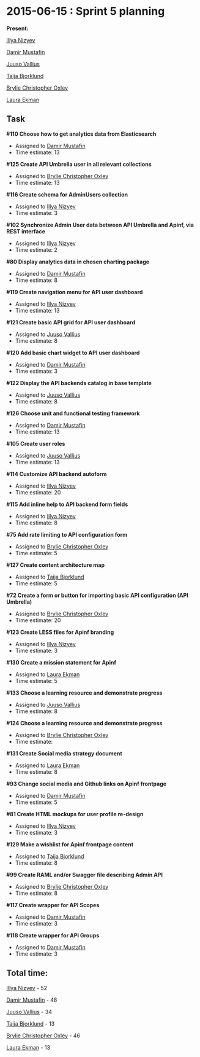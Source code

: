 # 2015-06-15 : Sprint 5 planning

**Present:**

[Illya Nizyev](https://apinf.hackpad.com/ep/profile/w4lbdyiXvgi)

[Damir Mustafin](https://apinf.hackpad.com/ep/profile/mBLmVlL59Yq)

[Juuso Vallius](https://apinf.hackpad.com/ep/profile/tPN01rySCnJ)

[Taija Bjorklund](https://apinf.hackpad.com/ep/profile/qMJYdtOf8Ww)

[Brylie Christopher Oxley](https://www.openhub.net/accounts/brylie)

[Laura Ekman](/ep/profile/Gdh9g3Hy7P6)

## Task

**#110 Choose how to get analytics data from Elasticsearch**

*   Assigned to [Damir Mustafin](/ep/profile/mBLmVlL59Yq)
*   Time estimate: 13

**#125 Create API Umbrella user in all relevant collections**

*   Assigned to [Brylie Christopher Oxley](https://www.openhub.net/accounts/brylie)
*   Time estimate: 13

**#116 Create schema for AdminUsers collection**

*   Assigned to [Illya Nizyev](/ep/profile/w4lbdyiXvgi)
*   Time estimate: 3

**#102 Synchronize Admin User data between API Umbrella and Apinf, via REST interface**

*   Assigned to [Illya Nizyev](/ep/profile/w4lbdyiXvgi)
*   Time estimate: 2

**#80 Display analytics data in chosen charting package**

*   Assigned to [Damir Mustafin](/ep/profile/mBLmVlL59Yq)
*   Time estimate: 8

**#119 Create navigation menu for API user dashboard**

*   Assigned to [Illya Nizyev](/ep/profile/w4lbdyiXvgi)
*   Time estimate: 13

**#121 Create basic API grid for API user dashboard**

*   Assigned to [Juuso Vallius](/ep/profile/tPN01rySCnJ)
*   Time estimate: 8

**#120 Add basic chart widget to API user dashboard**

*   Assigned to [Damir Mustafin](/ep/profile/mBLmVlL59Yq)
*   Time estimate: 3

**#122 Display the API backends catalog in base template**

*   Assigned to [Juuso Vallius](/ep/profile/tPN01rySCnJ)
*   Time estimate: 8

**#126 Choose unit and functional testing framework**

*   Assigned to [Damir Mustafin](/ep/profile/mBLmVlL59Yq)
*   Time estimate: 13

**#105 Create user roles**

*   Assigned to [Juuso Vallius](/ep/profile/tPN01rySCnJ)
*   Time estimate: 13

**#114 Customize API backend autoform**

*   Assigned to [Illya Nizyev](/ep/profile/w4lbdyiXvgi)
*   Time estimate: 20

**#115 Add inline help to API backend form fields**

*   Assigned to [Illya Nizyev](/ep/profile/w4lbdyiXvgi)
*   Time estimate: 8

**#75 Add rate limiting to API configuration form**

*   Assigned to [Brylie Christopher Oxley](https://www.openhub.net/accounts/brylie)
*   Time estimate: 5

**#127 Create content architecture map**

*   Assigned to [Taija Bjorklund](/ep/profile/qMJYdtOf8Ww)
*   Time estimate: 5

**#72 Create a form or button for importing basic API configuration (API Umbrella)**

*   Assigned to [Brylie Christopher Oxley](https://www.openhub.net/accounts/brylie)
*   Time estimate: 20

**#123 Create LESS files for Apinf branding**

*   Assigned to [Illya Nizyev](/ep/profile/w4lbdyiXvgi)
*   Time estimate: 3

**#130 Create a mission statement for Apinf**

*   Assigned to [Laura Ekman](/ep/profile/Gdh9g3Hy7P6)
*   Time estimate: 5

**#133 Choose a learning resource and demonstrate progress**

*   Assigned to [Juuso Vallius](/ep/profile/tPN01rySCnJ)
*   Time estimate: 8

**#124 Choose a learning resource and demonstrate progress**

*   Assigned to [Brylie Christopher Oxley](https://www.openhub.net/accounts/brylie)
*   Time estimate: 

**#131 Create Social media strategy document**

*   Assigned to [Laura Ekman](/ep/profile/Gdh9g3Hy7P6)
*   Time estimate: 8

**#93 Change social media and Github links on Apinf frontpage**

*   Assigned to [Damir Mustafin](/ep/profile/mBLmVlL59Yq)
*   Time estimate: 5

**#81 Create HTML mockups for user profile re-design**

*   Assigned to [Illya Nizyev](/ep/profile/w4lbdyiXvgi)
*   Time estimate: 3

**#129 Make a wishlist for Apinf frontpage content**

*   Assigned to  [Taija Bjorklund](/ep/profile/qMJYdtOf8Ww)
*   Time estimate: 8

**#99 Create RAML and/or Swagger file describing Admin API**

*   Assigned to [Brylie Christopher Oxley](https://www.openhub.net/accounts/brylie)
*   Time estimate: 8

**#117 Create wrapper for API Scopes**

*   Assigned to [Damir Mustafin](/ep/profile/mBLmVlL59Yq)
*   Time estimate: 3

**#118 Create wrapper for API Groups**

*   Assigned to [Damir Mustafin](/ep/profile/mBLmVlL59Yq)
*   Time estimate: 3

## Total time: 

[Illya Nizyev](https://apinf.hackpad.com/ep/profile/w4lbdyiXvgi) - 52

[Damir Mustafin](https://apinf.hackpad.com/ep/profile/mBLmVlL59Yq) - 48

[Juuso Vallius](https://apinf.hackpad.com/ep/profile/tPN01rySCnJ) - 34

[Taija Bjorklund](https://apinf.hackpad.com/ep/profile/qMJYdtOf8Ww) - 13

[Brylie Christopher Oxley](https://www.openhub.net/accounts/brylie) - 46

[Laura Ekman](https://apinf.hackpad.com/ep/profile/Gdh9g3Hy7P6) - 13